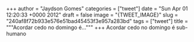 
+++
author = "Jaydson Gomes"
categories = ["tweet"]
date = "Sun Apr 01 12:20:33 +0000 2012"
draft = false
image = "{TWEET_IMAGE}"
slug = "240af8f72b933e576e51bad45453f3e957a283bd"
tags = ["tweet"]
title = """Acordar cedo no domingo é..."""
+++
Acordar cedo no domingo é sub-humano
